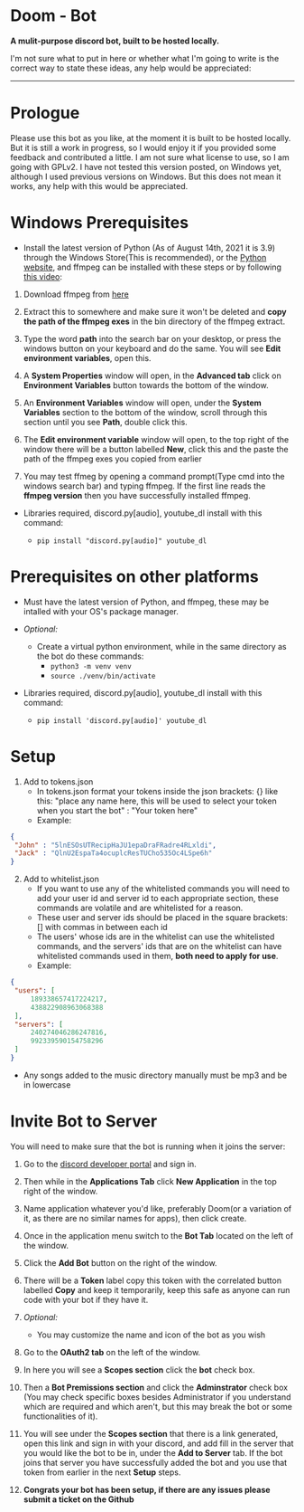 # Doom - Bot
**A mulit-purpose discord bot, built to be hosted locally.**

I'm not sure what to put in here or whether what I'm going to write is the correct way to state these ideas, any help would be appreciated:
***


# Prologue
Please use this bot as you like, at the moment it is built to be hosted locally. But it is still a work in progress, so I would enjoy it if you provided some feedback and contributed a little. I am not sure what license to use, so I am going with GPLv2. I have not tested this version posted, on Windows yet, although I used previous versions on Windows. But this does not mean it works, any help with this would be appreciated.

# Windows Prerequisites
 * Install the latest version of Python (As of August 14th, 2021 it is 3.9) through the Windows Store(This is recommended), or the [Python website](https://www.python.org/downloads/), and ffmpeg can be installed with these steps or by following [this video](https://youtu.be/M_6_GbDc39Q?t=129):
1.  Download ffmpeg from [here](https://github.com/BtbN/FFmpeg-Builds/releases/download/autobuild-2021-08-14-12-36/ffmpeg-n4.4-80-gbf87bdd3f6-win64-gpl-4.4.zip)

2. Extract this to somewhere and make sure it won't be deleted and **copy the path of the ffmpeg exes** in the bin directory of the ffmpeg extract.

3. Type the word **path** into the search bar on your desktop, or press the windows button on your keyboard and do the same. You will see **Edit environment variables**, open this.

4. A **System Properties** window will open, in the **Advanced tab** click on **Environment Variables** button towards the bottom of the window.

5. An **Environment Variables** window will open, under the **System Variables** section to the bottom of the window, scroll through this section until you see **Path**, double click this.

6. The **Edit environment variable** window will open, to the top right of the window there will be a button labelled **New**, click this and the paste the path of the ffmpeg exes you copied from earlier

7. You may test ffmeg by opening a command prompt(Type cmd into the windows search bar) and typing ffmpeg. If the first line reads the **ffmpeg version** then you have successfully installed ffmpeg.

* Libraries required, <span>discord.py<span>\[audio\], youtube_dl install with this command:
    * `pip install "discord.py[audio]" youtube_dl`

# Prerequisites on other platforms
* Must have the latest version of Python, and ffmpeg, these may be intalled with your OS's package manager.
* _Optional:_
    *  Create a virtual python environment, while in the same directory as the bot do these commands:
        * `python3 -m venv venv`
        * `source ./venv/bin/activate`

* Libraries required, <span>discord.py<span>\[audio\], youtube_dl install with this command:
    * `pip install 'discord.py[audio]' youtube_dl`

# Setup
1. Add to tokens.json
    * In tokens.json format your tokens inside the json brackets: {} like this:
 "place any name here, this will be used to select your token when you start the bot" : "Your token here"
    * Example:
``` JSON 
{
 "John" : "5lnESOsUTRecipHaJU1epaDraFRadre4RLxldi",
 "Jack" : "QlnU2EspaTa4ocuplcResTUCho535Oc4LSpe6h"
}
```
2. Add to whitelist.json
    * If you want to use any of the whitelisted commands you will need to add your user id and server id to each appropriate section, these commands are volatile and are whitelisted for a reason.
    * These user and server ids should be placed in the square brackets: [] with commas in between each id
    * The users' whose ids are in the whitelist can use the whitelisted commands, and the servers' ids that are on the whitelist can have whitelisted commands used in them, **both need to apply for use**.
    * Example:
 ``` JSON
 {
  "users": [
      189338657417224217,
      438822908963068388
  ],
  "servers": [
      240274046286247816,
      992339590154758296
  ]
 }
 ```
* Any songs added to the music directory manually must be mp3 and be in lowercase


# Invite Bot to Server

You will need to make sure that the bot is running when it joins the server:

1. Go to the [discord developer portal](https://discord.com/developers/applications) and sign in.

2. Then while in the **Applications Tab** click **New Application** in the top right of the window.

3. Name application whatever you'd like, preferably Doom(or a variation of it, as there are no similar names for apps), then click create.

4. Once in the application menu switch to the **Bot Tab** located on the left of the window.

5. Click the **Add Bot** button on the right of the window.

6. There will be a **Token** label copy this token with the correlated button labelled **Copy** and keep it temporarily, keep this safe as anyone can run code with your bot if they have it.

7. _Optional:_
    * You may customize the name and icon of the bot as you wish

8. Go to the **OAuth2 tab** on the left of the window.

9. In here you will see a **Scopes section** click the **bot** check box. 

10. Then a **Bot Premissions section** and click the **Adminstrator** check box (You may check specific boxes besides Administrator if you understand which are required and which aren't, but this may break the bot or some functionalities of it).

11. You will see under the **Scopes section** that there is a link generated, open this link and sign in with your discord, and add fill in the server that you would like the bot to be in, under the **Add to Server** tab. If the bot joins that server you have successfully added the bot and you use that token from earlier in the next **Setup** steps.

12. **Congrats your bot has been setup, if there are any issues please submit a ticket on the Github**